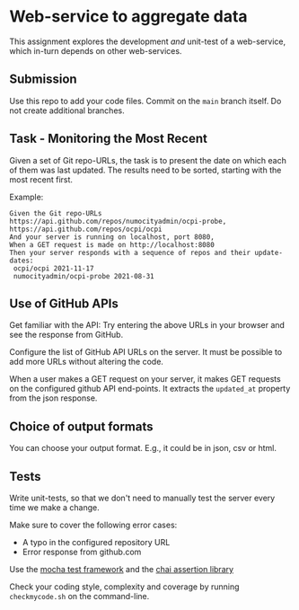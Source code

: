 # Web-service to aggregate data

This assignment explores the development _and_ unit-test of a web-service, which in-turn depends on other web-services.

## Submission

Use this repo to add your code files. Commit on the `main` branch itself. Do not create additional branches.

## Task - Monitoring the Most Recent

Given a set of Git repo-URLs, the task is to present the date on which each of them was last updated.
The results need to be sorted, starting with the most recent first.

Example: 
```gherkin
Given the Git repo-URLs https://api.github.com/repos/numocityadmin/ocpi-probe, https://api.github.com/repos/ocpi/ocpi
And your server is running on localhost, port 8080,
When a GET request is made on http://localhost:8080
Then your server responds with a sequence of repos and their update-dates:
 ocpi/ocpi 2021-11-17
 numocityadmin/ocpi-probe 2021-08-31
```

## Use of GitHub APIs

Get familiar with the API: Try entering the above URLs in your browser and see the response from GitHub.

Configure the list of GitHub API URLs on the server. It must be possible to add more URLs without altering the code.

When a user makes a GET request on your server, it makes GET requests on the configured github API end-points.
It extracts the `updated_at` property from the json response.

## Choice of output formats

You can choose your output format. E.g., it could be in json, csv or html.

## Tests

Write unit-tests, so that we don't need to manually test the server every time we make a change.

Make sure to cover the following error cases:
- A typo in the configured repository URL
- Error response from github.com

Use the [mocha test framework](https://mochajs.org/#getting-started) and the [chai assertion library](https://www.chaijs.com/)

Check your coding style, complexity and coverage by running `checkmycode.sh` on the command-line.
